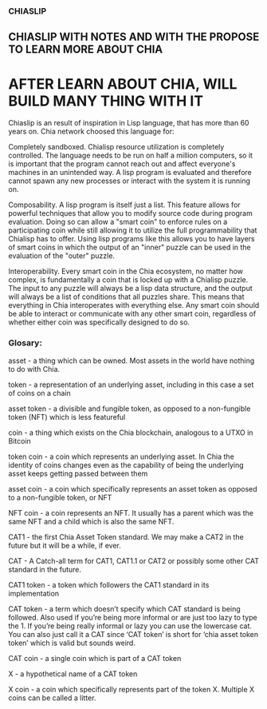 ### CHIASLIP 

## CHIASLIP WITH NOTES AND WITH THE PROPOSE TO LEARN MORE ABOUT CHIA

# AFTER LEARN ABOUT CHIA, WILL BUILD MANY THING WITH IT

Chiaslip is an result of inspiration in Lisp language, that has more than 60 years on. Chia network choosed this language for:

Completely sandboxed. Chialisp resource utilization is completely controlled. The language needs to be run on half a million computers, so it is important that the program cannot reach out and affect everyone's machines in an unintended way. A lisp program is evaluated and therefore cannot spawn any new processes or interact with the system it is running on.

Composability. A lisp program is itself just a list. This feature allows for powerful techniques that allow you to modify source code during program evaluation. Doing so can allow a "smart coin" to enforce rules on a participating coin while still allowing it to utilize the full programmability that Chialisp has to offer. Using lisp programs like this allows you to have layers of smart coins in which the output of an "inner" puzzle can be used in the evaluation of the "outer" puzzle.

Interoperability. Every smart coin in the Chia ecosystem, no matter how complex, is fundamentally a coin that is locked up with a Chialisp puzzle. The input to any puzzle will always be a lisp data structure, and the output will always be a list of conditions that all puzzles share. This means that everything in Chia interoperates with everything else. Any smart coin should be able to interact or communicate with any other smart coin, regardless of whether either coin was specifically designed to do so.

### Glosary: 
 
asset - a thing which can be owned. Most assets in the world have nothing to do with Chia.

token - a representation of an underlying asset, including in this case a set of coins on a chain

asset token - a divisible and fungible token, as opposed to a non-fungible token (NFT) which is less featureful

coin - a thing which exists on the Chia blockchain, analogous to a UTXO in Bitcoin

token coin - a coin which represents an underlying asset. In Chia the identity of coins changes even as the capability of being the underlying asset keeps getting passed between them

asset coin - a coin which specifically represents an asset token as opposed to a non-fungible token, or NFT

NFT coin - a coin represents an NFT. It usually has a parent which was the same NFT and a child which is also the same NFT.

CAT1 - the first Chia Asset Token standard. We may make a CAT2 in the future but it will be a while, if ever.

CAT - A Catch-all term for CAT1, CAT1.1 or CAT2 or possibly some other CAT standard in the future.

CAT1 token - a token which followers the CAT1 standard in its implementation

CAT token - a term which doesn’t specify which CAT standard is being followed. Also used if you’re being more informal or are just too lazy to type the 1. If you’re being really informal or lazy you can use the lowercase cat. You can also just call it a CAT since ‘CAT token’ is short for ‘chia asset token token’ which is valid but sounds weird.

CAT coin - a single coin which is part of a CAT token

X - a hypothetical name of a CAT token

X coin - a coin which specifically represents part of the token X. Multiple X coins can be called a litter.
